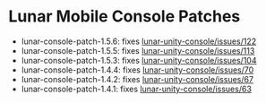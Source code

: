 # Lunar Mobile Console Patches
- lunar-console-patch-1.5.6: fixes [lunar-unity-console/issues/122](https://github.com/SpaceMadness/lunar-unity-console/issues/122)  
- lunar-console-patch-1.5.5: fixes [lunar-unity-console/issues/113](https://github.com/SpaceMadness/lunar-unity-console/issues/113)  
- lunar-console-patch-1.5.3: fixes [lunar-unity-console/issues/104](https://github.com/SpaceMadness/lunar-unity-console/issues/104)  
- lunar-console-patch-1.4.4: fixes [lunar-unity-console/issues/70](https://github.com/SpaceMadness/lunar-unity-console/issues/70)  
- lunar-console-patch-1.4.2: fixes [lunar-unity-console/issues/67](https://github.com/SpaceMadness/lunar-unity-console/issues/67)
- lunar-console-patch-1.4.1: fixes [lunar-unity-console/issues/63](https://github.com/SpaceMadness/lunar-unity-console/issues/63)
